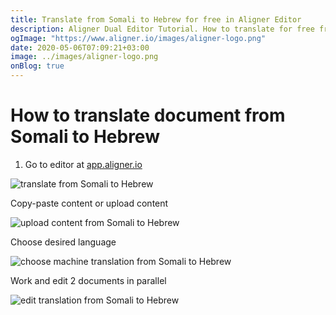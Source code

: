 ```yaml
---
title: Translate from Somali to Hebrew for free in Aligner Editor
description: Aligner Dual Editor Tutorial. How to translate for free from Somali to Hebrew. Aligner is multilingual document management platform. 
ogImage: "https://www.aligner.io/images/aligner-logo.png"
date: 2020-05-06T07:09:21+03:00
image: ../images/aligner-logo.png
onBlog: true
---
```


# How to translate document from Somali to Hebrew

1. Go to editor at [app.aligner.io](https://app.aligner.io "Aligner App web page")

![translate from Somali to Hebrew](../aligner-blank-editor.png "translate from Somali to Hebrew")

Copy-paste content or upload content

![upload content from Somali to Hebrew](../aligner-uploaded-document.png "upload content from Somali to Hebrew")

Choose desired language

![choose machine translation from Somali to Hebrew](../aligner-language-dropdown.png "choose machine translation from Somali to Hebrew")

Work and edit 2 documents in parallel

![edit translation from Somali to Hebrew](../aligner-double-sitded-editor.png "edit translation from Somali to Hebrew")

